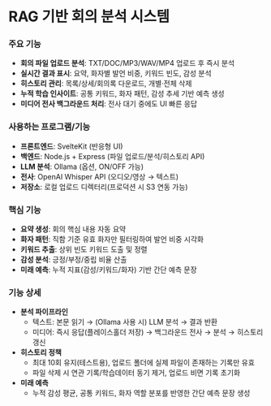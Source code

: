 # RAG 기반 회의 분석 시스템

### 주요 기능
- **회의 파일 업로드 분석**: TXT/DOC/MP3/WAV/MP4 업로드 후 즉시 분석
- **실시간 결과 표시**: 요약, 화자별 발언 비중, 키워드 빈도, 감성 분석
- **히스토리 관리**: 목록/상세/회의록 다운로드, 개별·전체 삭제
- **누적 학습 인사이트**: 공통 키워드, 화자 패턴, 감성 추세 기반 예측 생성
- **미디어 전사 백그라운드 처리**: 전사 대기 중에도 UI 빠른 응답

### 사용하는 프로그램/기능
- **프론트엔드**: SvelteKit (반응형 UI)
- **백엔드**: Node.js + Express (파일 업로드/분석/히스토리 API)
- **LLM 분석**: Ollama (옵션, ON/OFF 가능)
- **전사**: OpenAI Whisper API (오디오/영상 → 텍스트)
- **저장소**: 로컬 업로드 디렉터리(프로덕션 시 S3 연동 가능)

### 핵심 기능
- **요약 생성**: 회의 핵심 내용 자동 요약
- **화자 패턴**: 직함 기준 유효 화자만 필터링하여 발언 비중 시각화
- **키워드 추출**: 상위 빈도 키워드 도출 및 정렬
- **감성 분석**: 긍정/부정/중립 비율 산출
- **미래 예측**: 누적 지표(감성/키워드/화자) 기반 간단 예측 문장

### 기능 상세
- **분석 파이프라인**
  - 텍스트: 본문 읽기 → (Ollama 사용 시) LLM 분석 → 결과 반환
  - 미디어: 즉시 응답(플레이스홀더 저장) → 백그라운드 전사 → 분석 → 히스토리 갱신
- **히스토리 정책**
  - 최대 10회 유지(테스트용), 업로드 폴더에 실제 파일이 존재하는 기록만 유효
  - 파일 삭제 시 연관 기록/학습데이터 동기 제거, 업로드 비면 기록 초기화
- **미래 예측**
  - 누적 감성 평균, 공통 키워드, 화자 역할 분포를 반영한 간단 예측 문장 생성